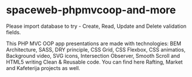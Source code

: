 # spaceweb-phpmvcoop-and-more
Please import database to try - Create, Read, Update and Delete validation fields. 

This PHP MVC OOP app presentations are made with technologies: BEM Architecture, SASS, DRY principle, CSS Grid, CSS Flexbox, CSS animatios, Background video, SVG icons, Intersection Observer, Smooth Scroll and HTML5 writing Clean & Reusable code. You can find here Rafting, Market and Kafeterija projects as well. 
